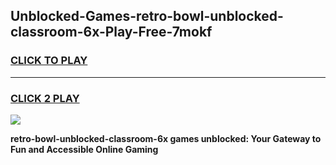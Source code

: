 
## Unblocked-Games-retro-bowl-unblocked-classroom-6x-Play-Free-7mokf
<h3>
<a href="https://premium76.site?title=retro-bowl-unblocked-classroom-6x&ref=19M">CLICK TO PLAY</a></h3>
<hr>

<h3>
<a href="https://premium76.site?title=retro-bowl-unblocked-classroom-6x&ref=19M">CLICK 2 PLAY</a>
  
</h3>

<a href="https://premium76.site?title=retro-bowl-unblocked-classroom-6x&ref=19M"><img src="https://clearcache.store/games.png"></a>


**retro-bowl-unblocked-classroom-6x games unblocked: Your Gateway to Fun and Accessible Online Gaming**
